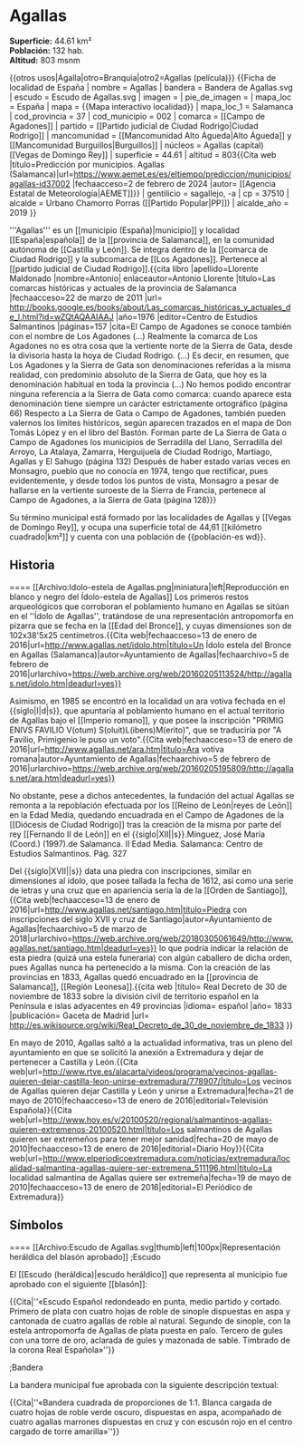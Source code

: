 # Agallas

**Superficie:** 44.61 km²  
**Población:** 132 hab.  
**Altitud:** 803 msnm  

{{otros usos|Agalla|otro=Branquia|otro2=Agallas (película)}}
{{Ficha de localidad de España
| nombre = Agallas
| bandera = Bandera de Agallas.svg
| escudo = Escudo de Agallas.svg
| imagen = 
| pie_de_imagen = 
| mapa_loc = España
| mapa  = {{Mapa interactivo localidad}}
| mapa_loc_1 = Salamanca
| cod_provincia = 37
| cod_municipio = 002
| comarca = [[Campo de Agadones]]
| partido = [[Partido judicial de Ciudad Rodrigo|Ciudad Rodrigo]]
| mancomunidad = [[Mancomunidad Alto Águeda|Alto Águeda]] y [[Mancomunidad Burguillos|Burguillos]]
| núcleos = Agallas (capital)<br />[[Vegas de Domingo Rey]]
| superficie = 44.61
| altitud = 803<ref>{{Cita web |título=Predicción por municipios. Agallas (Salamanca)|url=https://www.aemet.es/es/eltiempo/prediccion/municipios/agallas-id37002 |fechaacceso=2 de febrero de 2024 |autor= [[Agencia Estatal de Meteorología|AEMET]]}}</ref>
| gentilicio = sagallejo, -a
| cp = 37510
| alcalde = Urbano Chamorro Porras ([[Partido Popular|PP]])
| alcalde_año = 2019
}}

'''Agallas''' es un [[municipio (España)|municipio]] y localidad [[España|española]] de la [[provincia de Salamanca]], en la comunidad autónoma de [[Castilla y León]]. Se integra dentro de la [[comarca de Ciudad Rodrigo]] y la subcomarca de [[Los Agadones]]. Pertenece al [[partido judicial de Ciudad Rodrigo]].<ref>{{cita libro |apellido=Llorente Maldonado |nombre=Antonio| enlaceautor=Antonio Llorente |título=Las comarcas históricas y actuales de la provincia de Salamanca |fechaacceso=22 de marzo de 2011 |url= http://books.google.es/books/about/Las_comarcas_históricas_y_actuales_de_l.html?id=wZQtAQAAIAAJ |año=1976 |editor=Centro de Estudios Salmantinos |páginas=157 |cita=El Campo de Agadones se conoce también con el nombre de Los Agadones (…) Realmente la comarca de Los Agadones no es otra cosa que la vertiente norte de la Sierra de Gata, desde la divisoria hasta la hoya de Ciudad Rodrigo. (…) Es decir, en resumen, que Los Agadones y la Sierra de Gata son denominaciones referidas a la misma realidad, con predominio absoluto de la Sierra de Gata, que hoy es la denominación habitual en toda la provincia (…) No hemos podido encontrar ninguna referencia a la Sierra de Gata como comarca: cuando aparece esta denominación tiene siempre un carácter estrictamente ortográfico (página 66) Respecto a La Sierra de Gata o Campo de Agadones, también pueden valernos los límites históricos, según aparecen trazados en el mapa de Don Tomás López y en el libro del Bastón. Forman parte de La Sierra de Gata o Campo de Agadones los municipios de Serradilla del Llano, Serradilla del Arroyo, La Atalaya, Zamarra, Herguijuela de Ciudad Rodrigo, Martiago, Agallas y El Sahugo (página 132) Después de haber estado varias veces en Monsagro, pueblo que no conocía en 1974, tengo que rectificar, pues evidentemente, y desde todos los puntos de vista, Monsagro a pesar de hallarse en la vertiente suroeste de la Sierra de Francia, pertenece al Campo de Agadones, a la Sierra de Gata (página 128)}}</ref>

Su término municipal está formado por las localidades de Agallas y [[Vegas de Domingo Rey]], y ocupa una superficie total de 44,61&nbsp;[[kilómetro cuadrado|km²]] y cuenta con una población de {{población-es wd}}.

## Historia

====
[[Archivo:Idolo-estela de Agallas.png|miniatura|left|Reproducción en blanco y negro del Ídolo-estela de Agallas]]
Los primeros restos arqueológicos que corroboran el poblamiento humano en Agallas se sitúan en el ''Ídolo de Agallas'', tratándose de una representación antropomorfa en pizarra que se fecha en la [[Edad del Bronce]], y cuyas dimensiones son de 102x38'5x25 centímetros.<ref>{{Cita web|fechaacceso=13 de enero de 2016|url=http://www.agallas.net/idolo.htm|título=Un Ídolo estela del Bronce en Agallas (Salamanca)|autor=Ayuntamiento de Agallas|fechaarchivo=5 de febrero de 2016|urlarchivo=https://web.archive.org/web/20160205113524/http://agallas.net/idolo.htm|deadurl=yes}}</ref>

Asimismo, en 1985 se encontró en la localidad un ara votiva fechada en el {{siglo|I|d|s}}, que apuntaría al poblamiento humano en el actual territorio de Agallas bajo el [[Imperio romano]], y que posee la inscripción "PRIMIG ENIVS FAVILIO V(otum) S(oluit)L(ibens)M(erito)", que se traduciría por "A Favilio, Primigenio le puso un voto".<ref>{{Cita web|fechaacceso=13 de enero de 2016|url=http://www.agallas.net/ara.htm|título=Ara votiva romana|autor=Ayuntamiento de Agallas|fechaarchivo=5 de febrero de 2016|urlarchivo=https://web.archive.org/web/20160205195809/http://agallas.net/ara.htm|deadurl=yes}}</ref>

No obstante, pese a dichos antecedentes, la fundación del actual Agallas se remonta a la repoblación efectuada por los [[Reino de León|reyes de León]] en la Edad Media, quedando encuadrada en el Campo de Agadones de la [[Diócesis de Ciudad Rodrigo]] tras la creación de la misma por parte del rey [[Fernando II de León]] en el {{siglo|XII||s}}.<ref>Mínguez, José María (Coord.) (1997).de Salamanca. II Edad Media. Salamanca: Centro de Estudios Salmantinos. Pág. 327</ref>

Del {{siglo|XVII||s}} data una piedra con inscripciones, similar en dimensiones al ídolo, que posee tallada la fecha de 1612, así como una serie de letras y una cruz que en apariencia sería la de la [[Orden de Santiago]],<ref>{{Cita web|fechaacceso=13 de enero de 2016|url=http://www.agallas.net/santiago.htm|título=Piedra con inscripciones del siglo XVII y cruz de Santiago|autor=Ayuntamiento de Agallas|fechaarchivo=5 de marzo de 2018|urlarchivo=https://web.archive.org/web/20180305061649/http://www.agallas.net/santiago.htm|deadurl=yes}}</ref> lo que podría indicar la relación de esta piedra (quizá una estela funeraria) con algún caballero de dicha orden, pues Agallas nunca ha pertenecido a la misma. Con la creación de las provincias en 1833, Agallas quedó encuadrado en la [[provincia de Salamanca]], [[Región Leonesa]].<ref>{{cita web |título= Real Decreto de 30 de noviembre de 1833 sobre la división civil de territorio español en la Península e islas adyacentes en 49 provincias |idioma= español |año= 1833 |publicación= Gaceta de Madrid |url= http://es.wikisource.org/wiki/Real_Decreto_de_30_de_noviembre_de_1833 }}</ref>

En mayo de 2010, Agallas saltó a la actualidad informativa, tras un pleno del ayuntamiento en que se solicitó la anexión a Extremadura y dejar de pertenecer a Castilla y León.<ref>{{Cita web|url=http://www.rtve.es/alacarta/videos/programa/vecinos-agallas-quieren-dejar-castilla-leon-unirse-extremadura/778907/|título=Los vecinos de Agallas quieren dejar Castilla y León y unirse a Extremadura|fecha=21 de mayo de 2010|fechaacceso=13 de enero de 2016|editorial=Televisión Española}}</ref><ref>{{Cita web|url=http://www.hoy.es/v/20100520/regional/salmantinos-agallas-quieren-extremenos-20100520.html|título=Los salmantinos de Agallas quieren ser extremeños para tener mejor sanidad|fecha=20 de mayo de 2010|fechaacceso=13 de enero de 2016|editorial=Diario Hoy}}</ref><ref>{{Cita web|url=http://www.elperiodicoextremadura.com/noticias/extremadura/localidad-salmantina-agallas-quiere-ser-extremena_511196.html|título=La localidad salmantina de Agallas quiere ser extremeña|fecha=19 de mayo de 2010|fechaacceso=13 de enero de 2016|editorial=El Periódico de Extremadura}}</ref>

## Símbolos

====
[[Archivo:Escudo de Agallas.svg|thumb|left|100px|Representación heráldica del blasón aprobado]]
;Escudo

El [[Escudo (heráldica)|escudo heráldico]] que representa al municipio fue aprobado con el siguiente [[blasón]]:

{{Cita|''«Escudo Español redondeado en punta, medio partido y cortado. Primero de plata con cuatro hojas de roble de sinople dispuestas en aspa y cantonada de cuatro agallas de roble al natural. Segundo de sinople, con la estela antropomorfa de Agallas de plata puesta en palo. Tercero de gules con una torre de oro, aclarada de gules y mazonada de sable. Timbrado de la corona Real Española»''}}

;Bandera

La bandera municipal fue aprobada con la siguiente descripción textual:

{{Cita|''«Bandera cuadrada de proporciones de 1:1. Blanca cargada de cuatro hojas de roble verde oscuro, dispuestas en aspa, acompañado de cuatro agallas marrones dispuestas en cruz y con escusón rojo en el centro cargado de torre amarilla»''}}